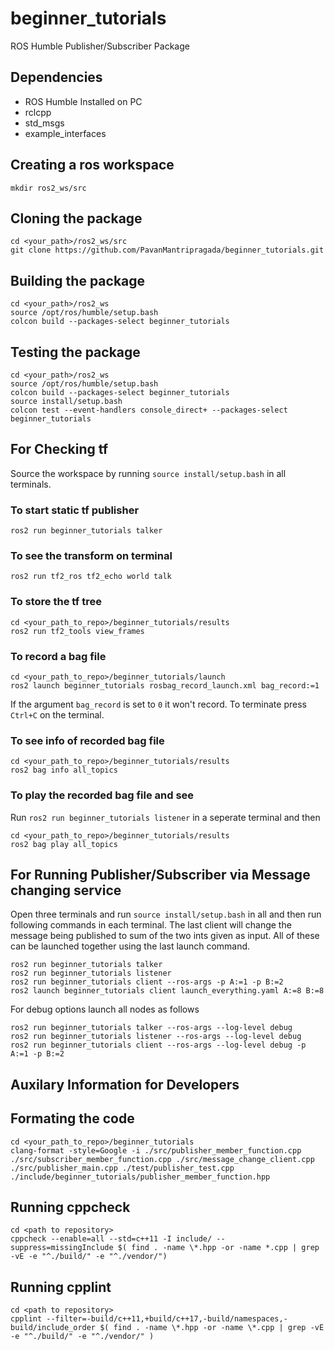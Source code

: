 # beginner_tutorials
ROS Humble Publisher/Subscriber Package

## Dependencies
- ROS Humble Installed on PC 
- rclcpp
- std_msgs
- example_interfaces

## Creating a ros workspace
```
mkdir ros2_ws/src
```

## Cloning the package
```
cd <your_path>/ros2_ws/src
git clone https://github.com/PavanMantripragada/beginner_tutorials.git
```

## Building the package
```
cd <your_path>/ros2_ws
source /opt/ros/humble/setup.bash
colcon build --packages-select beginner_tutorials
```

## Testing the package
```
cd <your_path>/ros2_ws
source /opt/ros/humble/setup.bash
colcon build --packages-select beginner_tutorials
source install/setup.bash
colcon test --event-handlers console_direct+ --packages-select beginner_tutorials
```

## For Checking tf
Source the workspace by running `source install/setup.bash` in all terminals.

### To start static tf publisher
```
ros2 run beginner_tutorials talker
```
### To see the transform on terminal
```
ros2 run tf2_ros tf2_echo world talk
```
### To store the tf tree
```
cd <your_path_to_repo>/beginner_tutorials/results
ros2 run tf2_tools view_frames
```
### To record a bag file
```
cd <your_path_to_repo>/beginner_tutorials/launch
ros2 launch beginner_tutorials rosbag_record_launch.xml bag_record:=1
```
If the argument `bag_record` is set to `0` it won't record. To terminate press `Ctrl+C` on the terminal.
### To see info of recorded bag file
```
cd <your_path_to_repo>/beginner_tutorials/results
ros2 bag info all_topics
```
### To play the recorded bag file and see
Run `ros2 run beginner_tutorials listener` in a seperate terminal and then
```
cd <your_path_to_repo>/beginner_tutorials/results
ros2 bag play all_topics
```

## For Running Publisher/Subscriber via Message changing service
Open three terminals and run `source install/setup.bash` in all and then run following commands in each terminal. The last client will change the message being published to sum of the two ints given as input. All of these can be launched together using the last launch command.
```
ros2 run beginner_tutorials talker
ros2 run beginner_tutorials listener
ros2 run beginner_tutorials client --ros-args -p A:=1 -p B:=2
ros2 launch beginner_tutorials client launch_everything.yaml A:=8 B:=8
```
For debug options launch all nodes as follows
```
ros2 run beginner_tutorials talker --ros-args --log-level debug
ros2 run beginner_tutorials listener --ros-args --log-level debug
ros2 run beginner_tutorials client --ros-args --log-level debug -p A:=1 -p B:=2
```

## Auxilary Information for Developers

## Formating the code
```
cd <your_path_to_repo>/beginner_tutorials
clang-format -style=Google -i ./src/publisher_member_function.cpp  ./src/subscriber_member_function.cpp ./src/message_change_client.cpp ./src/publisher_main.cpp ./test/publisher_test.cpp ./include/beginner_tutorials/publisher_member_function.hpp
```

## Running cppcheck
```
cd <path to repository>
cppcheck --enable=all --std=c++11 -I include/ --suppress=missingInclude $( find . -name \*.hpp -or -name *.cpp | grep -vE -e "^./build/" -e "^./vendor/")
```

## Running cpplint
```
cd <path to repository>
cpplint --filter=-build/c++11,+build/c++17,-build/namespaces,-build/include_order $( find . -name \*.hpp -or -name \*.cpp | grep -vE -e "^./build/" -e "^./vendor/" )
```